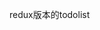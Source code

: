 <!--
 * @Descripttion: 
 * @version: 1.0.0
 * @Author: jimmiezhou
 * @Date: 1985-10-26 16:15:00
 * @LastEditors: jimmiezhou
 * @LastEditTime: 2019-12-17 10:35:22
 -->
 redux版本的todolist